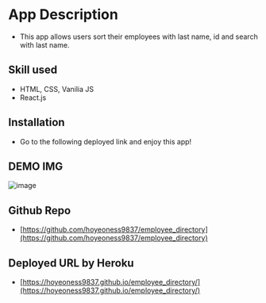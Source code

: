 # App Description

- This app allows users sort their employees with last name, id and search with last name.

## Skill used

- HTML, CSS, Vanilia JS
- React.js

## Installation

- Go to the following deployed link and enjoy this app!

## DEMO IMG

![image](https://user-images.githubusercontent.com/58324084/85621607-5e8e2400-b61a-11ea-95f8-365f5074988f.png)

## Github Repo

- [https://github.com/hoyeoness9837/employee_directory](https://github.com/hoyeoness9837/employee_directory)

## Deployed URL by Heroku

- [https://hoyeoness9837.github.io/employee_directory/](https://hoyeoness9837.github.io/employee_directory/)
